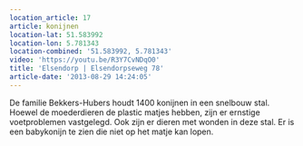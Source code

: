 ```yaml
---
location_article: 17
article: konijnen
location-lat: 51.583992
location-lon: 5.781343
location-combined: '51.583992, 5.781343'
video: 'https://youtu.be/R3Y7CvNDqO0'
title: 'Elsendorp | Elsendorpseweg 78'
article-date: '2013-08-29 14:24:05'
---
```


De familie Bekkers-Hubers houdt 1400 konijnen in een snelbouw stal. Hoewel de moederdieren de plastic matjes hebben, zijn er ernstige voetproblemen vastgelegd. Ook zijn er dieren met wonden in deze stal. Er is een babykonijn te zien die niet op het matje kan lopen.
